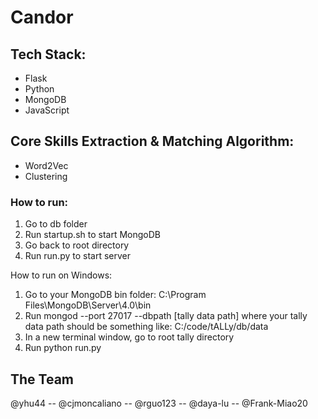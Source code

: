 # Candor

## Tech Stack:
- Flask
- Python
- MongoDB
- JavaScript

## Core Skills Extraction & Matching Algorithm:
- Word2Vec
- Clustering

### How to run:  
1. Go to db folder
2. Run startup.sh to start MongoDB
3. Go back to root directory
4. Run run.py to start server

How to run on Windows:
1. Go to your MongoDB bin folder: C:\Program Files\MongoDB\Server\4.0\bin
2. Run mongod --port 27017 --dbpath [tally data path]
where your tally data path should be something like: C:/code/tALLy/db/data
3. In a new terminal window, go to root tally directory
4. Run python run.py

## The Team
@yhu44
-- @cjmoncaliano
-- @rguo123
-- @daya-lu
-- @Frank-Miao20
